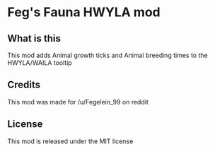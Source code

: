 # Feg's Fauna HWYLA mod

## What is this

This mod adds Animal growth ticks and Animal breeding times to the HWYLA/WAILA tooltip

## Credits
This mod was made for /u/Fegelein_99 on reddit

## License

This mod is released under the MIT license
